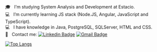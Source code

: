
<br/> :mortar_board: &nbsp; I'm studying System Analysis and Development at Estacio.
<br/> :computer: &nbsp; I’m currently learning JS stack (Node.JS, Angular, JavaScript and TypeScript).
<br/> :computer: &nbsp; I have knowledge in Java, PostgreSQL, SQLServer, HTML and CSS.
<br/> :email: &nbsp; Contact me: [![Linkedin Badge](https://img.shields.io/badge/-BrunoMello-blue?style=flat-square&logo=Linkedin&logoColor=white&link=https://www.linkedin.com/in/sbrunomello/)](https://www.linkedin.com/in/sbrunomello/) [![Gmail Badge](https://img.shields.io/badge/-sbrunomello@gmail.com-c14438?style=flat-square&logo=Gmail&logoColor=white&link=mailto:sbrunomello@gmail.com)](mailto:sbrunomello@gmail.com)


[![Top Langs](https://github-readme-stats.vercel.app/api/top-langs/?username=sbrunomello&theme=dark&show_icons=true)]()<br>
